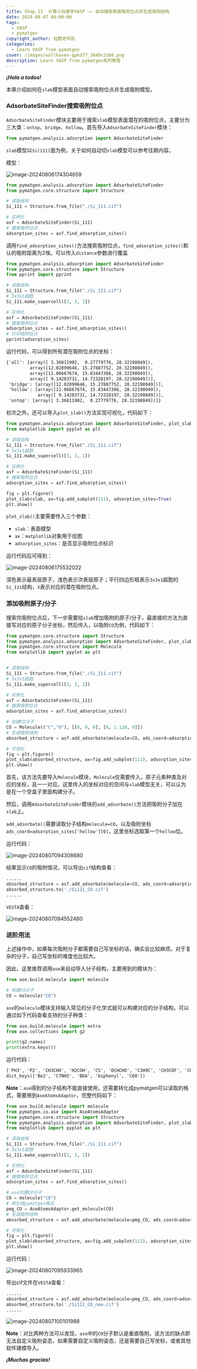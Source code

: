 ```yaml
---
title: Chap.13  计算小白硬学VASP —— 自动搜索表面吸附位点并生成吸附结构
date: 2024-08-07 00:00:00
tags:
  - VASP
  - pymatgen
copyright_author: 炫酷老司机
categories:
  - Learn VASP from pymatgen
cover: /images/wallhaven-gpkd77_3840x2160.png
description: Learn VASP from pymatgen系列教程
---
```


***¡Hola a todos!***

本章介绍如何在`slab`模型表面自动搜索吸附位点并生成吸附模型。

### AdsorbateSiteFinder搜索吸附位点

`AdsorbateSiteFinder`模块主要用于搜索`slab`模型表面潜在的吸附位点，主要分为三大类：`ontop`、`bridge`、`hollow`。首先导入`AdsorbateSiteFinder`模块：

```python
from pymatgen.analysis.adsorption import AdsorbateSiteFinder
```

`slab`模型以`Si(111)`面为例，关于如何自动切`slab`模型可以参考往期内容。

模型：

![image-20240806174304659](Learn-VASP-from-pymatgen-13/image-20240806174304659.png)

```python
from pymatgen.analysis.adsorption import AdsorbateSiteFinder
from pymatgen.core.structure import Structure

# 读取结构
Si_111 = Structure.from_file("./Si_111.cif")

# 实例化
asf = AdsorbateSiteFinder(Si_111)
# 搜索吸附位点
adsorption_sites = asf.find_adsorption_sites()
```

调用`find_adsorption_sites()`方法搜索吸附位点，`find_adsorption_sites()`默认的吸附距离为2埃。可以传入`distance`参数进行覆盖

```python
from pymatgen.analysis.adsorption import AdsorbateSiteFinder
from pymatgen.core.structure import Structure
from pprint import pprint

# 读取结构
Si_111 = Structure.from_file("./Si_111.cif")
# 3x3x1超胞
Si_111.make_supercell([3, 3, 1])

# 实例化
asf = AdsorbateSiteFinder(Si_111)
# 搜索吸附位点
adsorption_sites = asf.find_adsorption_sites()
# 打印吸附位点
pprint(adsorption_sites)
```

运行代码，可以得到所有潜在吸附位点的坐标：

```tex
{'all': [array([ 3.36811902,  0.27779776, 28.32198049]),
         array([12.02899646, 15.27887752, 28.32198049]),
         array([11.06667674, 15.83447306, 28.32198049]),
         array([ 9.14203731, 14.72328197, 28.32198049])],
 'bridge': [array([12.02899646, 15.27887752, 28.32198049])],
 'hollow': [array([11.06667674, 15.83447306, 28.32198049]),
            array([ 9.14203731, 14.72328197, 28.32198049])],
 'ontop': [array([ 3.36811902,  0.27779776, 28.32198049])]}
```

初次之外，还可以导入`plot_slab()`方法实现可视化，代码如下：

```python
from pymatgen.analysis.adsorption import AdsorbateSiteFinder, plot_slab	
from matplotlib import pyplot as plt

# 读取结构
Si_111 = Structure.from_file("./Si_111.cif")
# 3x3x1超胞
Si_111.make_supercell([3, 3, 1])

# 实例化
asf = AdsorbateSiteFinder(Si_111)
# 搜索吸附位点
adsorption_sites = asf.find_adsorption_sites()

fig = plt.figure()
plot_slab(slab, ax=fig.add_subplot(111), adsorption_sites=True)
plt.show()
```

`plot_slab()`主要需要传入三个参数：

- `slab`：表面模型
- `ax`：`matplotlib`对象用于绘图
- `adsorption_sites`：是否显示吸附位点标识

运行代码后可得到：

![image-20240806175532022](Learn-VASP-from-pymatgen-13/image-20240806175532022.png)

深色表示最表层原子，浅色表示次表层原子；平行四边形框表示`3x3x1`超胞的`Si_111`结构，`X`表示对应的潜在吸附位点。

### 添加吸附原子/分子

搜索完吸附位点后，下一步需要给`slab`增加吸附的原子/分子，最直接的方法为直接写对应的原子分子坐标，然后传入，以吸附`CO`为例，代码如下：

```python
from pymatgen.core.structure import Structure
from pymatgen.analysis.adsorption import AdsorbateSiteFinder, plot_slab
from pymatgen.core.structure import Molecule
from matplotlib import pyplot as plt


# 读取结构
Si_111 = Structure.from_file("./Si_111.cif")
# 3x3x1超胞
Si_111.make_supercell([3, 3, 1])

# 实例化
asf = AdsorbateSiteFinder(Si_111)
# 搜索吸附位点
adsorption_sites = asf.find_adsorption_sites()

# 创建CO分子
CO = Molecule(("C","O"), [[0, 0, 0], [0, 1.128, 0]])
# 生成吸附结构
absorbed_structure = asf.add_adsorbate(molecule=CO, ads_coord=adsorption_sites['hollow'][0])

# 可视化
fig = plt.figure()
plot_slab(absorbed_structure, ax=fig.add_subplot(111), adsorption_sites=False)
plt.show()
```

首先，该方法先要导入`Molecule`模块，`Molecule`仅需要传入，原子元素种类及对应的坐标，且一一对应。这里传入的坐标对应的空间与`slab`模型无关，可以认为是在一个空盒子里面构建分子。

然后，调用`AdsorbateSiteFinder`模块的`add_adsorbate()`方法把吸附分子加在`slab`上。

`add_adsorbate()`需要读取分子结构`molecule=CO`，以及吸附坐标`ads_coord=adsorption_sites['hollow'][0]`，这里坐标选取第一个`hollow`位。

运行代码：

![image-20240807094308680](Learn-VASP-from-pymatgen-13/image-20240807094308680.png)

结果显示`CO`的吸附情况，可以导出`cif`结构查看：

```python
......
absorbed_structure = asf.add_adsorbate(molecule=CO, ads_coord=adsorption_sites['hollow'][0])
absorbed_structure.to('./Si111_CO.cif')
......
```

`VESTA`查看：

![image-20240807094552480](Learn-VASP-from-pymatgen-13/image-20240807094552480.png)

### 进阶用法

上述操作中，如果每次吸附分子都需要自己写坐标的话，确实会比较麻烦。对于复杂的分子，自己写坐标的难度也比较大。

因此，这里推荐调用`ase`来自动导入分子结构，主要用到的模块为：

```python
from ase.build.molecule import molecule

# 构建CO分子
CO = molecule("CO")
```

`ase`的`molecule`模块支持输入常见的分子化学式就可以构建对应的分子结构，可以通过如下代码查看支持的分子种类：

```python
from ase.build.molecule import extra
from ase.collections import g2

print(g2.names)
print(extra.keys())
```

运行代码：

```tex
['PH3', 'P2', 'CH3CHO', 'H2COH', 'CS', 'OCHCHO', 'C3H9C', 'CH3COF', 'CH3CH2OCH3', 'HCOOH', 'HCCl3', 'HOCl', 'H2', 'SH2', 'C2H2', 'C4H4NH', 'CH3SCH3', 'SiH2_s3B1d', 'CH3SH', 'CH3CO', 'CO', 'ClF3', 'SiH4', 'C2H6CHOH', 'CH2NHCH2', 'isobutene', 'HCO', 'bicyclobutane', 'LiF', 'Si', 'C2H6', 'CN', 'ClNO', 'S', 'SiF4', 'H3CNH2', 'methylenecyclopropane', 'CH3CH2OH', 'F', 'NaCl', 'CH3Cl', 'CH3SiH3', 'AlF3', 'C2H3', 'ClF', 'PF3', 'PH2', 'CH3CN', 'cyclobutene', 'CH3ONO', 'SiH3', 'C3H6_D3h', 'CO2', 'NO', 'trans-butane', 'H2CCHCl', 'LiH', 'NH2', 'CH', 'CH2OCH2', 'C6H6', 'CH3CONH2', 'cyclobutane', 'H2CCHCN', 'butadiene', 'C', 'H2CO', 'CH3COOH', 'HCF3', 'CH3S', 'CS2', 'SiH2_s1A1d', 'C4H4S', 'N2H4', 'OH', 'CH3OCH3', 'C5H5N', 'H2O', 'HCl', 'CH2_s1A1d', 'CH3CH2SH', 'CH3NO2', 'Cl', 'Be', 'BCl3', 'C4H4O', 'Al', 'CH3O', 'CH3OH', 'C3H7Cl', 'isobutane', 'Na', 'CCl4', 'CH3CH2O', 'H2CCHF', 'C3H7', 'CH3', 'O3', 'P', 'C2H4', 'NCCN', 'S2', 'AlCl3', 'SiCl4', 'SiO', 'C3H4_D2d', 'H', 'COF2', '2-butyne', 'C2H5', 'BF3', 'N2O', 'F2O', 'SO2', 'H2CCl2', 'CF3CN', 'HCN', 'C2H6NH', 'OCS', 'B', 'ClO', 'C3H8', 'HF', 'O2', 'SO', 'NH', 'C2F4', 'NF3', 'CH2_s3B1d', 'CH3CH2Cl', 'CH3COCl', 'NH3', 'C3H9N', 'CF4', 'C3H6_Cs', 'Si2H6', 'HCOOCH3', 'O', 'CCH', 'N', 'Si2', 'C2H6SO', 'C5H8', 'H2CF2', 'Li2', 'CH2SCH2', 'C2Cl4', 'C3H4_C3v', 'CH3COCH3', 'F2', 'CH4', 'SH', 'H2CCO', 'CH3CH2NH2', 'Li', 'N2', 'Cl2', 'H2O2', 'Na2', 'BeH', 'C3H4_C2v', 'NO2']
dict_keys(['Be2', 'C7NH5', 'BDA', 'biphenyl', 'C60'])
```

**Note**：`ase`得到的分子结构不能直接使用，还需要转化成pymatgen可以读取的格式，需要用到`AseAtomsAdaptor`，完整代码如下：

```python
from ase.build.molecule import molecule
from pymatgen.io.ase import AseAtomsAdaptor
from pymatgen.core.structure import Structure
from pymatgen.analysis.adsorption import AdsorbateSiteFinder, plot_slab
from matplotlib import pyplot as plt

# 读取结构
Si_111 = Structure.from_file("./Si_111.cif")
# 3x3x1超胞
Si_111.make_supercell([3, 3, 1])

# 实例化
asf = AdsorbateSiteFinder(Si_111)
# 搜索吸附位点
adsorption_sites = asf.find_adsorption_sites()

# ase创建CO分子
CO = molecule("CO")
# 转化成pymatgen格式
pmg_CO = AseAtomsAdaptor.get_molecule(CO)
# 生成吸附结构
absorbed_structure = asf.add_adsorbate(molecule=pmg_CO, ads_coord=adsorption_sites['hollow'][0])

# 可视化
fig = plt.figure()
plot_slab(absorbed_structure, ax=fig.add_subplot(111), adsorption_sites=False)
plt.show()
```

运行代码：

![image-20240807095933965](Learn-VASP-from-pymatgen-13/image-20240807095933965.png)

导出cif文件在`VESTA`查看：

```python
......
absorbed_structure = asf.add_adsorbate(molecule=pmg_CO, ads_coord=adsorption_sites['hollow'][0])
absorbed_structure.to('./Si111_CO_new.cif')
......
```

![image-20240807100101988](Learn-VASP-from-pymatgen-13/image-20240807100101988.png)

**Note**：对比两种方法可以发现，`ase`中的`CO`分子默认是垂直吸附。该方法的缺点即无法自定义吸附姿态，如果需要自定义吸附姿态，还是需要自己写坐标，或者其他软件建模导入。

***¡Muchas gracias!***
